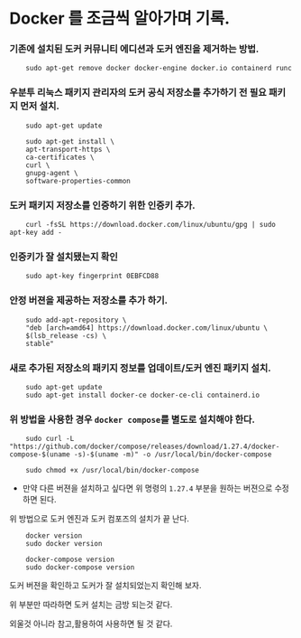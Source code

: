 # Docker 를 조금씩 알아가며 기록.

### 기존에 설치된 도커 커뮤니티 에디션과 도커 엔진을 제거하는 방법.
```
    sudo apt-get remove docker docker-engine docker.io containerd runc
```


### 우분투 리눅스 패키지 관리자의 도커 공식 저장소를 추가하기 전 필요 패키지 먼저 설치.

```
    sudo apt-get update

    sudo apt-get install \
    apt-transport-https \
    ca-certificates \
    curl \
    gnupg-agent \
    software-properties-common
```

### 도커 패키지 저장소를 인증하기 위한 인증키 추가.
```
    curl -fsSL https://download.docker.com/linux/ubuntu/gpg | sudo apt-key add -
```

### 인증키가 잘 설치됐는지 확인
```
    sudo apt-key fingerprint 0EBFCD88
```


### 안정 버젼을 제공하는 저장소를 추가 하기.
```
    sudo add-apt-repository \
    "deb [arch=amd64] https://download.docker.com/linux/ubuntu \
    $(lsb_release -cs) \
    stable"
```

### 새로 추가된 저장소의 패키지 정보를 업데이트/도커 엔진 패키지  설치.
```
    sudo apt-get update
    sudo apt-get install docker-ce docker-ce-cli containerd.io
```

### 위 방법을 사용한 경우 `docker compose`를 별도로 설치해야 한다.
```
    sudo curl -L "https://github.com/docker/compose/releases/download/1.27.4/docker-compose-$(uname -s)-$(uname -m)" -o /usr/local/bin/docker-compose

    sudo chmod +x /usr/local/bin/docker-compose
```
- 만약 다른 버젼을 설치하고 싶다면 위 명령의 `1.27.4` 부분을 원하는 버젼으로 수정하면 된다.



위 방법으로 도커 엔진과 도커 컴포즈의 설치가 끝 난다.


```
    docker version
    sudo docker version
    
    docker-compose version
    sudo docker-compose version
```

도커 버젼을 확인하고 도커가 잘 설치되었는지 확인해 보자.


위 부분만 따라하면 도커 설치는 금방 되는것 같다.

외울것 아니라 참고,활용하여 사용하면 될 것 같다.

